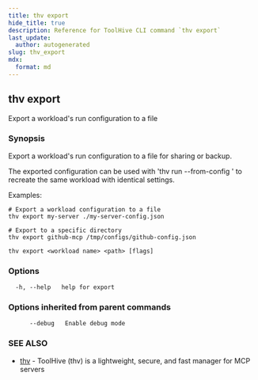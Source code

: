```yaml
---
title: thv export
hide_title: true
description: Reference for ToolHive CLI command `thv export`
last_update:
  author: autogenerated
slug: thv_export
mdx:
  format: md
---
```


## thv export

Export a workload's run configuration to a file

### Synopsis

Export a workload's run configuration to a file for sharing or backup.

The exported configuration can be used with 'thv run --from-config <path>' to recreate
the same workload with identical settings.

Examples:

	# Export a workload configuration to a file
	thv export my-server ./my-server-config.json

	# Export to a specific directory
	thv export github-mcp /tmp/configs/github-config.json

```
thv export <workload name> <path> [flags]
```

### Options

```
  -h, --help   help for export
```

### Options inherited from parent commands

```
      --debug   Enable debug mode
```

### SEE ALSO

* [thv](thv.md)	 - ToolHive (thv) is a lightweight, secure, and fast manager for MCP servers

